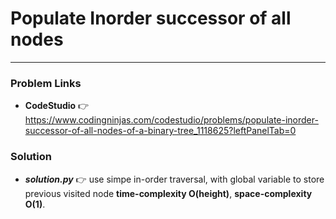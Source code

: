 # Populate Inorder successor of all nodes

---

### Problem Links
- **__CodeStudio__** :point_right: https://www.codingninjas.com/codestudio/problems/populate-inorder-successor-of-all-nodes-of-a-binary-tree_1118625?leftPanelTab=0

### Solution
- **_solution.py_** :point_right: use simpe in-order traversal, with global variable to store previous visited node **time-complexity O(height)**, **space-complexity O(1)**.
